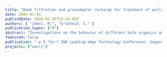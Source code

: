```yaml
---
title: "Bank filtration and groundwater recharge for treatment of polluted surface waters"
date: 2005-01-01
publishDate: 2020-05-25T15:14:05Z
authors: [ "Jekel, M.", "Grünheid, S." ]
publication_types: ["0"]
abstract: "Investigations on the behavior of different bulk organics and trace organic compounds at a bank filtration site at Lake Tegel in Berlin, Germany, and in a long retention soil column system are reported. Objective of the research was to assess important factors of influence for the degradation of bulk and trace organics. More than two years of monitoring for the bulk parameter DOC proved that the redox conditions significantly influence the DOC-degradation kinetic but not necessarily the residual concentration. LC-OCD measurements confirmed that the change in character is comparable for aerobic and anoxic/anaerobic infiltration. Only the fraction of polysaccharides shows a better removal under aerobic conditions. Furthermore, adsorbable organic iodine (AOI) measurements revealed a more efficient degradation of AOI and AOBr under anoxic/anaerobic conditions. The monitoring of the single organic pollutants Iopromide, Sulfamethoxazole and naphthalenedisulfonic acids showed that the redox conditions have an influence on the degradation behavior of some of the monitored compounds. Iopromide was efficiently removed at all times, but no evidence for a dehalogenation under oxic conditions was found. Sulfamethoxazole showed a better removal under anoxic/anaerobic conditions. The very stable 1.5naphthalenesulfonic acid was not removed under either redox conditions."
featured: false
publication: " p 9 *In:* IWA Leading-edge Technology Conference. Sapporo, Japan. 6. - 8.6.2005"
projects: ["nasri"]
---
```


